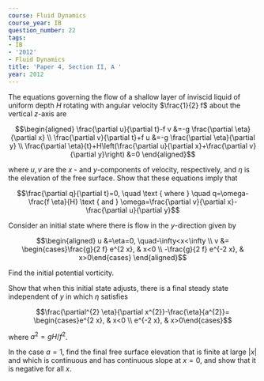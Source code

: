 ```yaml
---
course: Fluid Dynamics
course_year: IB
question_number: 22
tags:
- IB
- '2012'
- Fluid Dynamics
title: 'Paper 4, Section II, A '
year: 2012
---
```




The equations governing the flow of a shallow layer of inviscid liquid of uniform depth $H$ rotating with angular velocity $\frac{1}{2} f$ about the vertical $z$-axis are

$$\begin{aligned}
\frac{\partial u}{\partial t}-f v &=-g \frac{\partial \eta}{\partial x} \\
\frac{\partial v}{\partial t}+f u &=-g \frac{\partial \eta}{\partial y} \\
\frac{\partial \eta}{t}+H\left(\frac{\partial u}{\partial x}+\frac{\partial v}{\partial y}\right) &=0
\end{aligned}$$

where $u, v$ are the $x$ - and $y$-components of velocity, respectively, and $\eta$ is the elevation of the free surface. Show that these equations imply that

$$\frac{\partial q}{\partial t}=0, \quad \text { where } \quad q=\omega-\frac{f \eta}{H} \text { and } \omega=\frac{\partial v}{\partial x}-\frac{\partial u}{\partial y}$$

Consider an initial state where there is flow in the $y$-direction given by

$$\begin{aligned}
u &=\eta=0, \quad-\infty<x<\infty \\
v &= \begin{cases}\frac{g}{2 f} e^{2 x}, & x<0 \\
-\frac{g}{2 f} e^{-2 x}, & x>0\end{cases}
\end{aligned}$$

Find the initial potential vorticity.

Show that when this initial state adjusts, there is a final steady state independent of $y$ in which $\eta$ satisfies

$$\frac{\partial^{2} \eta}{\partial x^{2}}-\frac{\eta}{a^{2}}= \begin{cases}e^{2 x}, & x<0 \\ e^{-2 x}, & x>0\end{cases}$$

where $a^{2}=g H / f^{2}$.

In the case $a=1$, find the final free surface elevation that is finite at large $|x|$ and which is continuous and has continuous slope at $x=0$, and show that it is negative for all $x$.